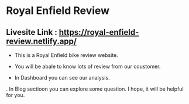 # Royal Enfield Review

## Livesite Link : https://royal-enfield-review.netlify.app/


- This is a Royal Enfield bike review website.

- You will be abale to know lots of review from our coustomer.

- In Dashboard you can see our analysis.

. In Blog sectioon you can explore some question. I hope, it will be helpful for you. 
